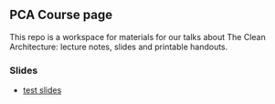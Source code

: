 ## PCA Course page

This repo is a workspace for materials for our talks about The Clean Architecture: lecture notes, slides and printable handouts.

### Slides

- [test slides](slides/.prototype.html)
